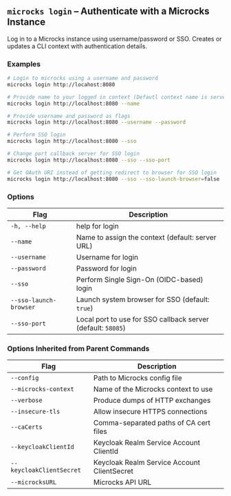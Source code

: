 ## `microcks login` – Authenticate with a Microcks Instance
Log in to a Microcks instance using username/password or SSO. Creates or updates a CLI context with authentication details.

### Examples
```bash
# Login to microcks using a username and password
microcks login http://locahost:8080

# Provide name to your logged in context (Defautl context name is server name)
microcks login http://localhost:8080 --name

# Provide username and password as flags
microcks login http://localhost:8080 --username --password

# Perform SSO login
microcks login http://localhost:8080 --sso

# Change port callback server for SSO login
microcks login http://localhost:8080 --sso --sso-port

# Get OAuth URI instead of getting redirect to browser for SSO login
microcks login http://localhost:8080 --sso --sso-launch-browser=false
```

### Options
| Flag                   | Description                                                  |
| ---------------------- | ------------------------------------------------------------ |
| `-h, --help`           | help for login                                               |
| `--name`               | Name to assign the context (default: server URL)             |
| `--username`           | Username for login                                           |
| `--password`           | Password for login                                           |
| `--sso`                | Perform Single Sign-On (OIDC-based) login                    |
| `--sso-launch-browser` | Launch system browser for SSO (default: `true`)              |
| `--sso-port`           | Local port to use for SSO callback server (default: `58085`) |

### Options Inherited from Parent Commands
| Flag                     | Description                                 |
| ------------------------ | ------------------------------------------- |
| `--config`               | Path to Microcks config file                |
| `--microcks-context`     | Name of the Microcks context to use         |
| `--verbose`              | Produce dumps of HTTP exchanges             |
| `--insecure-tls`         | Allow insecure HTTPS connections            |
| `--caCerts`              | Comma-separated paths of CA cert files      |
| `--keycloakClientId`     | Keycloak Realm Service Account ClientId     |
| `--keycloakClientSecret` | Keycloak Realm Service Account ClientSecret |
| `--microcksURL`          | Microcks API URL                            |
